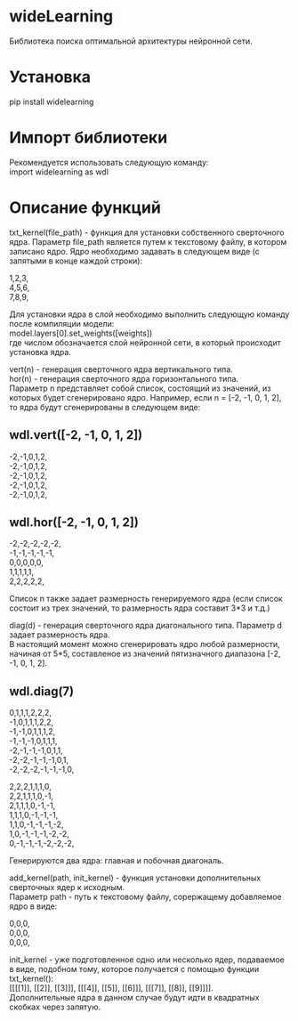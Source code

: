 # wideLearning
Библиотека поиска оптимальной архитектуры нейронной сети.

# Установка
pip install widelearning

# Импорт библиотеки
Рекомендуется использовать следующую команду:  
import widelearning as wdl 

# Описание функций
txt_kernel(file_path) - функция для установки собственного сверточного ядра. Параметр file_path является путем к текстовому файлу, в котором записано ядро. 
Ядро необходимо задавать в следующем виде (с запятыми в конце каждой строки):

1,2,3,  
4,5,6,  
7,8,9,  

Для установки ядра в слой необходимо выполнить следующую команду после компиляции модели:  
model.layers[0].set_weights([weights])  
где числом обозначается слой нейронной сети, в который происходит установка ядра.

vert(n) - генерация сверточного ядра вертикального типа.  
hor(n) - генерация сверточного ядра горизонтального типа.  
Параметр n представляет собой список, состоящий из значений, из которых будет сгенерировано ядро.
Например, если n = [-2, -1, 0, 1, 2], то ядра будут сгенерированы в следующем виде:

## wdl.vert([-2, -1, 0, 1, 2])
-2,-1,0,1,2,  
-2,-1,0,1,2,  
-2,-1,0,1,2,  
-2,-1,0,1,2,  
-2,-1,0,1,2,  

## wdl.hor([-2, -1, 0, 1, 2])
-2,-2,-2,-2,-2,  
-1,-1,-1,-1,-1,  
0,0,0,0,0,  
1,1,1,1,1,  
2,2,2,2,2,  

Список n также задает размерность генерируемого ядра (если список состоит из трех значений, то размерность ядра составит 3*3 и т.д.) 

diag(d) - генерация сверточного ядра диагонального типа. Параметр d задает размерность ядра.  
В настоящий момент можно сгенерировать ядро любой размерности, начиная от 5*5, составленое из значений пятизначного диапазона [-2, -1, 0, 1, 2].  

## wdl.diag(7)
0,1,1,1,2,2,2,  
-1,0,1,1,1,2,2,  
-1,-1,0,1,1,1,2,  
-1,-1,-1,0,1,1,1,  
-2,-1,-1,-1,0,1,1,  
-2,-2,-1,-1,-1,0,1,  
-2,-2,-2,-1,-1,-1,0,  

2,2,2,1,1,1,0,  
2,2,1,1,1,0,-1,  
2,1,1,1,0,-1,-1,  
1,1,1,0,-1,-1,-1,  
1,1,0,-1,-1,-1,-2,  
1,0,-1,-1,-1,-2,-2,  
0,-1,-1,-1,-2,-2,-2,  

Генерируются два ядра: главная и побочная диагональ.  

add_kernel(path, init_kernel) - функция установки дополнительных сверточных ядер к исходным.  
Параметр path - путь к текстовому файлу, сорержащему добавляемое ядро в виде:  

0,0,0,  
0,0,0,  
0,0,0,  
  
init_kernel - уже подготовленное одно или несколько ядер, подаваемое в виде, подобном тому, которое получается с помощью функции txt_kernel():  
[[[[1]], [[2]], [[3]]], [[[4]], [[5]], [[6]]], [[[7]], [[8]], [[9]]]].  
Дополнительные ядра в данном случае будут идти в квадратных скобках через запятую. 



